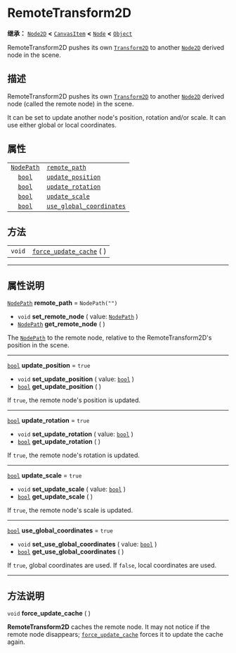 <!-- ⚠ 请勿编辑本文件 ⚠ -->
<!-- 本文档使用脚本从 WeDot 引擎源码仓库生成。 -->
<!-- 生成脚本：https://github.com/WeDot-Engine/WeDot/tree/4.3/doc/tools/make_md.py； -->
<!-- 原文件：https://github.com/WeDot-Engine/WeDot/tree/4.3/doc/classes/RemoteTransform2D.xml。 -->

<div id="_class_remotetransform2d"></div>

# RemoteTransform2D

**继承：** [`Node2D`](class_node2d.md) **<** [`CanvasItem`](class_canvasitem.md) **<** [`Node`](class_node.md) **<** [`Object`](class_object.md)

RemoteTransform2D pushes its own [`Transform2D`](class_transform2d.md) to another [`Node2D`](class_node2d.md) derived node in the scene.

## 描述

RemoteTransform2D pushes its own [`Transform2D`](class_transform2d.md) to another [`Node2D`](class_node2d.md) derived node (called the remote node) in the scene.

It can be set to update another node's position, rotation and/or scale. It can use either global or local coordinates.

## 属性

|||
|:-:|:--|
| [`NodePath`](class_nodepath.md) | [`remote_path`](#class_remotetransform2d_property_remote_path)                       | ``NodePath("")`` |
| [`bool`](class_bool.md)         | [`update_position`](#class_remotetransform2d_property_update_position)               | ``true``         |
| [`bool`](class_bool.md)         | [`update_rotation`](#class_remotetransform2d_property_update_rotation)               | ``true``         |
| [`bool`](class_bool.md)         | [`update_scale`](#class_remotetransform2d_property_update_scale)                     | ``true``         |
| [`bool`](class_bool.md)         | [`use_global_coordinates`](#class_remotetransform2d_property_use_global_coordinates) | ``true``         |

## 方法

|||
|:-:|:--|
| `void` | [`force_update_cache`](#class_remotetransform2d_method_force_update_cache) ( ) |

<!-- rst-class:: classref-section-separator -->

---

## 属性说明

<div id="_class_remotetransform2d_property_remote_path"></div>

[`NodePath`](class_nodepath.md) **remote_path** = ``NodePath("")`` <div id="class_remotetransform2d_property_remote_path"></div>

- `void` **set_remote_node** ( value: [`NodePath`](class_nodepath.md) )
- [`NodePath`](class_nodepath.md) **get_remote_node** ( )

The [`NodePath`](class_nodepath.md) to the remote node, relative to the RemoteTransform2D's position in the scene.

<!-- rst-class:: classref-item-separator -->

---

<div id="_class_remotetransform2d_property_update_position"></div>

[`bool`](class_bool.md) **update_position** = ``true`` <div id="class_remotetransform2d_property_update_position"></div>

- `void` **set_update_position** ( value: [`bool`](class_bool.md) )
- [`bool`](class_bool.md) **get_update_position** ( )

If `true`, the remote node's position is updated.

<!-- rst-class:: classref-item-separator -->

---

<div id="_class_remotetransform2d_property_update_rotation"></div>

[`bool`](class_bool.md) **update_rotation** = ``true`` <div id="class_remotetransform2d_property_update_rotation"></div>

- `void` **set_update_rotation** ( value: [`bool`](class_bool.md) )
- [`bool`](class_bool.md) **get_update_rotation** ( )

If `true`, the remote node's rotation is updated.

<!-- rst-class:: classref-item-separator -->

---

<div id="_class_remotetransform2d_property_update_scale"></div>

[`bool`](class_bool.md) **update_scale** = ``true`` <div id="class_remotetransform2d_property_update_scale"></div>

- `void` **set_update_scale** ( value: [`bool`](class_bool.md) )
- [`bool`](class_bool.md) **get_update_scale** ( )

If `true`, the remote node's scale is updated.

<!-- rst-class:: classref-item-separator -->

---

<div id="_class_remotetransform2d_property_use_global_coordinates"></div>

[`bool`](class_bool.md) **use_global_coordinates** = ``true`` <div id="class_remotetransform2d_property_use_global_coordinates"></div>

- `void` **set_use_global_coordinates** ( value: [`bool`](class_bool.md) )
- [`bool`](class_bool.md) **get_use_global_coordinates** ( )

If `true`, global coordinates are used. If `false`, local coordinates are used.

<!-- rst-class:: classref-section-separator -->

---

## 方法说明

<div id="_class_remotetransform2d_method_force_update_cache"></div>

`void` **force_update_cache** ( )<div id="class_remotetransform2d_method_force_update_cache"></div>

**RemoteTransform2D** caches the remote node. It may not notice if the remote node disappears; [`force_update_cache`](#class_remotetransform2d_method_force_update_cache) forces it to update the cache again.

[^virtual]: 本方法通常需要用户覆盖才能生效。
[^const]: 本方法无副作用，不会修改该实例的任何成员变量。
[^vararg]: 本方法除了能接受在此处描述的参数外，还能够继续接受任意数量的参数。
[^constructor]: 本方法用于构造某个类型。
[^static]: 调用本方法无需实例，可直接使用类名进行调用。
[^operator]: 本方法描述的是使用本类型作为左操作数的有效运算符。
[^bitfield]: 这个值是由下列位标志构成位掩码的整数。
[^void]: 无返回值。
